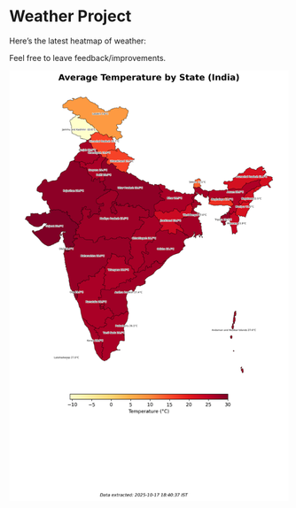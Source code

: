 # Weather Project

Here’s the latest heatmap of weather:

Feel free to leave feedback/improvements.

![India Heatmap](docs/assets/india_heatmap.png?v=F2404F)

